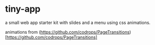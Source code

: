 # tiny-app

a small web app starter kit with slides and a menu using css animations.

animations from (https://github.com/codrops/PageTransitions)[https://github.com/codrops/PageTransitions]